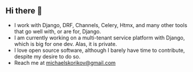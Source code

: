 ## Hi there 👋
- I work with Django, DRF, Channels, Celery, Htmx, and many other tools that go well with, or are for, Django.
- I am currently working on a multi-tenant service platform with Django, which is big for one dev. Alas, it is private.
- I love open source software, although I barely have time to contribute, despite my desire to do so.
- Reach me at michaelskorikov@gmail.com
<!--
**mikhail-skorikov/mikhail-skorikov** is a ✨ _special_ ✨ repository because its `README.md` (this file) appears on your GitHub profile.

Here are some ideas to get you started:

- 🔭 I’m currently working on ...
- 🌱 I’m currently learning ...
- 👯 I’m looking to collaborate on ...
- 🤔 I’m looking for help with ...
- 💬 Ask me about ...
- 📫 How to reach me: ...
- 😄 Pronouns: ...
- ⚡ Fun fact: ...
-->
